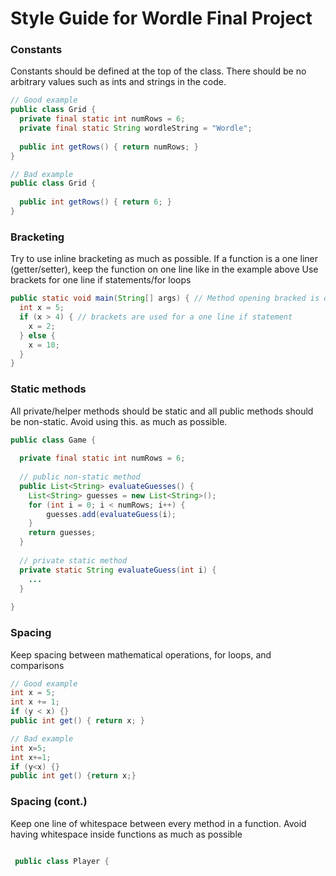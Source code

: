 # Style Guide for Wordle Final Project

### Constants
Constants should be defined at the top of the class. There should be no arbitrary values such as ints and strings in the code.

```java
// Good example
public class Grid {
  private final static int numRows = 6;
  private final static String wordleString = "Wordle";
  
  public int getRows() { return numRows; }
}
```

```java
// Bad example
public class Grid {
  
  public int getRows() { return 6; }
}
```

### Bracketing
Try to use inline bracketing as much as possible. If a function is a one liner (getter/setter), keep the function on one line like in the example above
Use brackets for one line if statements/for loops

```java
public static void main(String[] args) { // Method opening bracked is on same line
  int x = 5;
  if (x > 4) { // brackets are used for a one line if statement
    x = 2;
  } else {
    x = 10;
  }
}
```

### Static methods
All private/helper methods should be static and all public methods should be non-static. Avoid using this.<variable> as much as possible.

```java
public class Game {
  
  private final static int numRows = 6;
  
  // public non-static method
  public List<String> evaluateGuesses() {
    List<String> guesses = new List<String>();
    for (int i = 0; i < numRows; i++) {
        guesses.add(evaluateGuess(i);
    }
    return guesses;
  }
  
  // private static method
  private static String evaluateGuess(int i) {
    ...
  }
  
}
```

### Spacing
Keep spacing between mathematical operations, for loops, and comparisons

```java
// Good example
int x = 5;
int x += 1;
if (y < x) {}
public int get() { return x; }
```

```java
// Bad example
int x=5;
int x+=1;
if (y<x) {}
public int get() {return x;}
```

### Spacing (cont.)
Keep one line of whitespace between every method in a function.
Avoid having whitespace inside functions as much as possible
         
```java
         
 public class Player {
   
``` 
   
